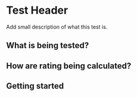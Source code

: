 # Test Header

Add small description of what this test is.


## What is being tested?


## How are rating being calculated?


## Getting started